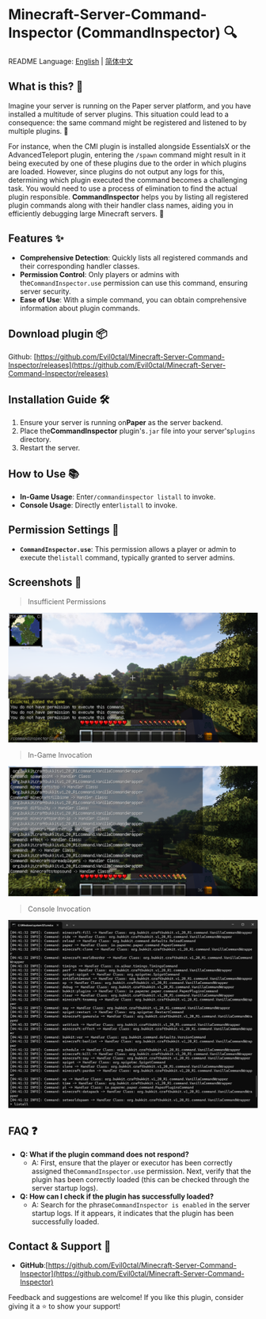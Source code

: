 # Minecraft-Server-Command-Inspector (CommandInspector) 🔍

README Language: [English](./README.md) | [简体中文](./README-CN.md)

## What is this? 🤔

Imagine your server is running on the Paper server platform, and you have installed a multitude of server plugins. This situation could lead to a consequence: the same command might be registered and listened to by multiple plugins. 🤹

For instance, when the CMI plugin is installed alongside EssentialsX or the AdvancedTeleport plugin, entering the `/spawn` command might result in it being executed by one of these plugins due to the order in which plugins are loaded. However, since plugins do not output any logs for this, determining which plugin executed the command becomes a challenging task. You would need to use a process of elimination to find the actual plugin responsible. **CommandInspector** helps you by listing all registered plugin commands along with their handler class names, aiding you in efficiently debugging large Minecraft servers. 🚀

## Features ✨

* **Comprehensive Detection**: Quickly lists all registered commands and their corresponding handler classes.
* **Permission Control**: Only players or admins with the`CommandInspector.use` permission can use this command, ensuring server security.
* **Ease of Use**: With a simple command, you can obtain comprehensive information about plugin commands.

## Download plugin 📦

Github: [https://github.com/Evil0ctal/Minecraft-Server-Command-Inspector/releases](https://github.com/Evil0ctal/Minecraft-Server-Command-Inspector/releases)

## Installation Guide 🛠️

1. Ensure your server is running on**Paper** as the server backend.
2. Place the**CommandInspector** plugin's`.jar` file into your server's`plugins` directory.
3. Restart the server.

## How to Use 📚

* **In-Game Usage**: Enter`/commandinspector listall` to invoke.
* **Console Usage**: Directly enter`listall` to invoke.

## Permission Settings 🔐

* **`CommandInspector.use`**: This permission allows a player or admin to execute the`listall` command, typically granted to server admins.

## Screenshots 📸

> Insufficient Permissions

![](https://github.com/Evil0ctal/Minecraft-Server-Command-Inspector/blob/master/screenshot/2024-02-17_04-39-31.png?raw=true)

> In-Game Invocation

![](https://github.com/Evil0ctal/Minecraft-Server-Command-Inspector/blob/master/screenshot/2024-02-17_04-40-55.png?raw=true)

> Console Invocation

![](https://github.com/Evil0ctal/Minecraft-Server-Command-Inspector/blob/master/screenshot/2024-02-17_04-42-00.png?raw=true)

## FAQ ❓

* **Q: What if the plugin command does not respond?**
  * A: First, ensure that the player or executor has been correctly assigned the`CommandInspector.use` permission. Next, verify that the plugin has been correctly loaded (this can be checked through the server startup logs).
* **Q: How can I check if the plugin has successfully loaded?**
  * A: Search for the phrase`CommandInspector is enabled` in the server startup logs. If it appears, it indicates that the plugin has been successfully loaded.

## Contact & Support 📢

* **GitHub**:[https://github.com/Evil0ctal/Minecraft-Server-Command-Inspector](https://github.com/Evil0ctal/Minecraft-Server-Command-Inspector)

Feedback and suggestions are welcome! If you like this plugin, consider giving it a ⭐️ to show your support!
